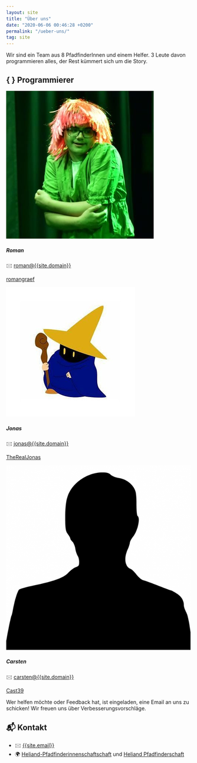 ```yaml
---
layout: site
title: "Über uns"
date: "2020-06-06 00:46:28 +0200"
permalink: "/ueber-uns/"
tag: site
---
```


Wir sind ein Team aus 8 PfadfinderInnen und einem Helfer. 3 Leute davon programmieren alles,
der Rest kümmert sich um die Story.

## &#123; &#125; Programmierer
<div class="card-group">
  <div class="card m-3" style="min-width: 500px; max-width: 500px;">
    <div class="row no-gutters">
      <div class="col-md-4">
        <img src="/assets/img/roman.jpg" class="card-img">
      </div>
      <div class="col-md-8">
        <div class="card-body">
          <h5 class="card-title">Roman</h5>
          <p class="card-text">&#128386; <a href="mailto:roman@{{site.domain}}">roman@{{site.domain}}</a></p>
          <p class="card-text"><i class="fab fa-github"></i> <a href="https://github.com/romangraef">romangraef</a></p>
        </div>
      </div>
    </div>
  </div>
  <div class="card m-3" style="min-width: 500px; max-width: 500px;">
    <div class="row no-gutters">
      <div class="col-md-4">
        <img src="/assets/img/jonas.jpg" class="card-img">
      </div>
      <div class="col-md-8">
        <div class="card-body">
          <h5 class="card-title">Jonas</h5>
          <p class="card-text">&#128386; <a href="mailto:jonas@{{site.domain}}">jonas@{{site.domain}}</a></p>
          <p class="card-text"><i class="fab fa-github"></i> <a href="https://github.com/TheRealJonas">TheRealJonas</a></p>
        </div>
      </div>
    </div>
  </div>
  <div class="card m-3" style="min-width: 500px; max-width: 500px;">
      <div class="row no-gutters">
        <div class="col-md-4">
          <img src="/assets/img/person.png" class="card-img">
        </div>
        <div class="col-md-8">
          <div class="card-body">
            <h5 class="card-title">Carsten</h5>
            <p class="card-text">&#128386; <a href="mailto:carsten@{{site.domain}}">carsten@{{site.domain}}</a></p>
            <p class="card-text"><i class="fab fa-github"></i> <a href="https://github.com/Cast39">Cast39</a></p>
          </div>
        </div>
      </div>
    </div>
</div>

Wer helfen möchte oder Feedback hat, ist eingeladen, eine Email
an uns zu schicken! Wir freuen uns über Verbesserungsvorschläge.

## 📬 Kontakt
- &#128386; [{{site.email}}](mailto:{{site.email}})
- &#127757; [Heliand-Pfadfinderinnenschaftschaft](https://heliand-pfadfinderinnenschaft.de) und [Heliand Pfadfinderschaft](https://heliand-pfadfinderschaft.de)
